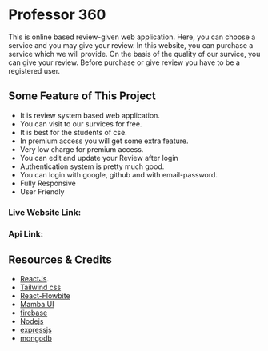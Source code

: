 

# Professor 360

This is online based review-given web application. Here, you can choose a service and you may give your review. In this website, you can purchase a service which we will provide. On the basis of the quality of our survice, you can give your review. Before purchase or give review you have to be a registered user.

## Some Feature of This Project
* It is review system based web application.
* You can visit to our survices for free.
* It is best for the students of cse.
* In premium access you will get some extra feature.
* Very low charge for premium access.
* You can edit and update your Review after login
* Authentication system is pretty much good.
* You can login with google, github and with email-password.
* Fully Responsive
* User Friendly

### Live Website Link: 

### Api Link: 
## Resources & Credits
* [ReactJs](https://reactjs.org/).
* [Tailwind css](https://tailwindcss.com/docs/installation)
* [React-Flowbite](https://flowbite-react.com/)
* [Mamba UI](https://www.mambaui.com/components)
* [firebase](https://firebase.google.com/)
* [Nodejs](https://nodejs.org/en/about/)
* [expressjs](https://expressjs.com/en/starter/installing.html)
* [mongodb](https://www.mongodb.com/atlas/database)







